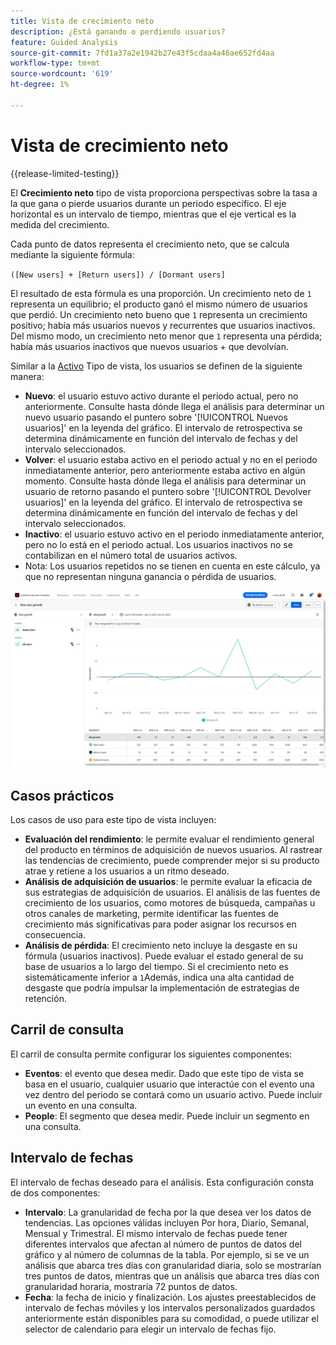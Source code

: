 ```yaml
---
title: Vista de crecimiento neto
description: ¿Está ganando o perdiendo usuarios?
feature: Guided Analysis
source-git-commit: 7fd1a37a2e1942b27e43f5cdaa4a46ae652fd4aa
workflow-type: tm+mt
source-wordcount: '619'
ht-degree: 1%

---
```


# Vista de crecimiento neto

{{release-limited-testing}}

El **Crecimiento neto** tipo de vista proporciona perspectivas sobre la tasa a la que gana o pierde usuarios durante un periodo específico. El eje horizontal es un intervalo de tiempo, mientras que el eje vertical es la medida del crecimiento.

Cada punto de datos representa el crecimiento neto, que se calcula mediante la siguiente fórmula:

`([New users] + [Return users]) / [Dormant users]`

El resultado de esta fórmula es una proporción. Un crecimiento neto de `1` representa un equilibrio; el producto ganó el mismo número de usuarios que perdió. Un crecimiento neto bueno que `1` representa un crecimiento positivo; había más usuarios nuevos y recurrentes que usuarios inactivos. Del mismo modo, un crecimiento neto menor que `1` representa una pérdida; había más usuarios inactivos que nuevos usuarios + que devolvían.

Similar a la [Activo](active.md) Tipo de vista, los usuarios se definen de la siguiente manera:

* **Nuevo**: el usuario estuvo activo durante el periodo actual, pero no anteriormente. Consulte hasta dónde llega el análisis para determinar un nuevo usuario pasando el puntero sobre &#39;[!UICONTROL Nuevos usuarios]&#39; en la leyenda del gráfico. El intervalo de retrospectiva se determina dinámicamente en función del intervalo de fechas y del intervalo seleccionados.
* **Volver**: el usuario estaba activo en el periodo actual y no en el periodo inmediatamente anterior, pero anteriormente estaba activo en algún momento. Consulte hasta dónde llega el análisis para determinar un usuario de retorno pasando el puntero sobre &#39;[!UICONTROL Devolver usuarios]&#39; en la leyenda del gráfico. El intervalo de retrospectiva se determina dinámicamente en función del intervalo de fechas y del intervalo seleccionados.
* **Inactivo**: el usuario estuvo activo en el periodo inmediatamente anterior, pero no lo está en el periodo actual. Los usuarios inactivos no se contabilizan en el número total de usuarios activos.
* Nota: Los usuarios repetidos no se tienen en cuenta en este cálculo, ya que no representan ninguna ganancia o pérdida de usuarios.

![Crecimiento neto](../assets/net-growth.png)

## Casos prácticos

Los casos de uso para este tipo de vista incluyen:

* **Evaluación del rendimiento**: le permite evaluar el rendimiento general del producto en términos de adquisición de nuevos usuarios. Al rastrear las tendencias de crecimiento, puede comprender mejor si su producto atrae y retiene a los usuarios a un ritmo deseado.
* **Análisis de adquisición de usuarios**: le permite evaluar la eficacia de sus estrategias de adquisición de usuarios. El análisis de las fuentes de crecimiento de los usuarios, como motores de búsqueda, campañas u otros canales de marketing, permite identificar las fuentes de crecimiento más significativas para poder asignar los recursos en consecuencia.
* **Análisis de pérdida**: El crecimiento neto incluye la desgaste en su fórmula (usuarios inactivos). Puede evaluar el estado general de su base de usuarios a lo largo del tiempo. Si el crecimiento neto es sistemáticamente inferior a `1`Además, indica una alta cantidad de desgaste que podría impulsar la implementación de estrategias de retención.

## Carril de consulta

El carril de consulta permite configurar los siguientes componentes:

* **Eventos**: el evento que desea medir. Dado que este tipo de vista se basa en el usuario, cualquier usuario que interactúe con el evento una vez dentro del periodo se contará como un usuario activo. Puede incluir un evento en una consulta.
* **People**: El segmento que desea medir. Puede incluir un segmento en una consulta.

## Intervalo de fechas

El intervalo de fechas deseado para el análisis. Esta configuración consta de dos componentes:

* **Intervalo**: La granularidad de fecha por la que desea ver los datos de tendencias. Las opciones válidas incluyen Por hora, Diario, Semanal, Mensual y Trimestral. El mismo intervalo de fechas puede tener diferentes intervalos que afectan al número de puntos de datos del gráfico y al número de columnas de la tabla. Por ejemplo, si se ve un análisis que abarca tres días con granularidad diaria, solo se mostrarían tres puntos de datos, mientras que un análisis que abarca tres días con granularidad horaria, mostraría 72 puntos de datos.
* **Fecha**: la fecha de inicio y finalización. Los ajustes preestablecidos de intervalo de fechas móviles y los intervalos personalizados guardados anteriormente están disponibles para su comodidad, o puede utilizar el selector de calendario para elegir un intervalo de fechas fijo.
